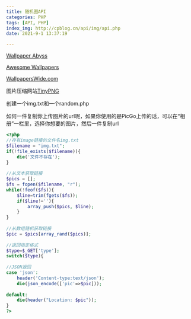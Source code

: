 ```yaml
---
title: 随机图API
categories: PHP
tags: [API, PHP]
index_img: http://cpblog.cn/api/img/api.php
date: 2021-9-1 13:37:19 

---
```


[Wallpaper Abyss](https://wall.alphacoders.com/)

[Awesome Wallpapers](https://wallhaven.cc/)

[WallpapersWide.com](http://wallpaperswide.com/)

图片压缩网站[TinyPNG](https://tinypng.com/)

创建一个img.txt和一个random.php

如何一件复制你上传图片的url呢，如果你使用的是PicGo上传的话，可以在“相册”一栏里，选择你想要的图片，然后一件复制url

```php
<?php
//存有image链接的文件名img.txt
$filename = "img.txt";
if(!file_exists($filename)){
    die('文件不存在');
}
 
//从文本获取链接
$pics = [];
$fs = fopen($filename, "r");
while(!feof($fs)){
    $line=trim(fgets($fs));
    if($line!=''){
        array_push($pics, $line);
    }
}
 
//从数组随机获取链接
$pic = $pics[array_rand($pics)];
 
//返回指定格式
$type=$_GET['type'];
switch($type){
 
//JSON返回
case 'json':
    header('Content-type:text/json');
    die(json_encode(['pic'=>$pic]));
 
default:
    die(header("Location: $pic"));
}
?>
```

